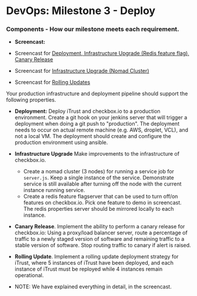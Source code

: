 # DevOps: Milestone 3 - Deploy

### Components - How our milestone meets each requirement. 

* **Screencast:**

* Screencast for [Deployment, Infrastructure Upgrade (Redis feature flag), Canary Release](https://www.youtube.com/watch?v=Z7D6MrIOJPU)</br>
* Screencast for [Infrastructure Upgrade (Nomad Cluster)](https://youtu.be/KVnHJjEi0ws)</br>
* Screencast for [Rolling Updates](https://youtu.be/baOLIKE9vSQ)</br>

Your production infrastructure and deployment pipeline should support the following properties.

* **Deployment:** Deploy iTrust and checkbox.io to a production environment. Create a git hook on your jenkins server that will trigger a deployment when doing a git push to "production". The deployment needs to occur on actual remote machine (e.g. AWS, droplet, VCL), and not a local VM. The deployment should create and configure the production environment using ansible.

* **Infrastructure Upgrade** Make improvements to the infrastructure of checkbox.io.
  - Create a nomad cluster (3 nodes) for running a service job for `server.js`. Keep a single instance of the service. Demonstrate service is still available after turning off the node with the current instance running service.
  - Create a redis feature flagserver that can be used to turn off/on features on checkbox.io. Pick one feature to demo in screencast. The redis properties server should be mirrored locally to each instance.
 
* **Canary Release**. Implement the ability to perform a canary release for checkbox.io: Using a proxy/load balancer server, route a percentage of traffic to a newly staged version of software and remaining traffic to a stable version of software. Stop routing traffic to canary if alert is raised.

* **Rolling Update**. Implement a rolling update deployment strategy for iTrust, where 5 instances of iTrust have been deployed, and each instance of iTrust must be reployed while 4 instances remain operational.


* NOTE: We have explained everything in detail, in the screencast.
